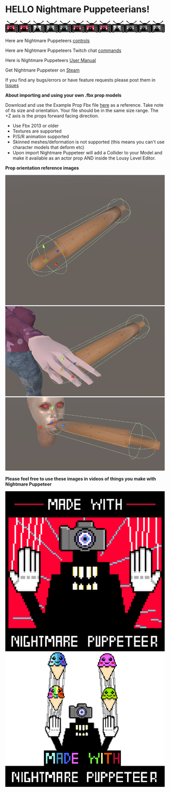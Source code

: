 # HELLO Nightmare Puppeteerians!

![NP](https://github.com/mdotstrange/NightmarePuppeteerPublic/blob/master/TVMode.png)


Here are Nightmare Puppeteers [controls](https://github.com/mdotstrange/NightmarePuppeteerPublic/blob/master/SceneControls.md)

Here are Nightmare Puppeteers Twitch chat [commands](https://github.com/mdotstrange/NightmarePuppeteerPublic/blob/master/TwitchControls.md)

Here is Nightmare Puppeteers [User Manual](https://github.com/mdotstrange/NightmarePuppeteerPublic/releases/download/manual/NightmarePuppeteerUserManual.pdf)

Get Nightmare Puppeteer on [Steam](https://store.steampowered.com/app/1355310/Nightmare_Puppeteer/)

If you find any bugs/errors or have feature requests please post them in [Issues](https://github.com/mdotstrange/NightmarePuppeteerPublic/issues)

**About importing and using your own .fbx prop models**

Download and use the Example Prop Fbx file [here](https://github.com/mdotstrange/NightmarePuppeteerPublic/blob/master/Files/ExampleFbxFileImport.fbx) as a reference. Take note of its size and orientation.
Your file should be in the same size range. The +Z axis is the props forward facing direction.

* Use Fbx 2013 or older
* Textures are supported
* P/S/R animation supported
* Skinned meshes/deformation is not supported (this means you can't use character models that deform etc)
* Upon import Nightmare Puppeteer will add a Collider to your Model and make it available as an actor prop AND inside the Lousy Level Editor.

**Prop orientation reference images**

![Ref1](https://github.com/mdotstrange/NightmarePuppeteerPublic/blob/master/Files/PropRef1.png)
![Ref2](https://github.com/mdotstrange/NightmarePuppeteerPublic/blob/master/Files/PropRef2.png)
![Ref3](https://github.com/mdotstrange/NightmarePuppeteerPublic/blob/master/Files/PropRef3.png)

**Please feel free to use these images in videos of things you make with Nightmare Puppeteer**

![Made with NP1](https://github.com/mdotstrange/NightmarePuppeteerPublic/blob/master/Files/MadeWithNP_0.png)
![Made With NP2](https://github.com/mdotstrange/NightmarePuppeteerPublic/blob/master/Files/MadeWithNP1.png)
